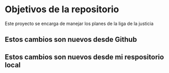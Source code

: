 # Objetivos de la repositorio

Este proyecto se encarga de manejar los planes de la liga de la justicia


## Estos cambios son nuevos desde Github
## Estos cambios son nuevos desde mi respositorio local
